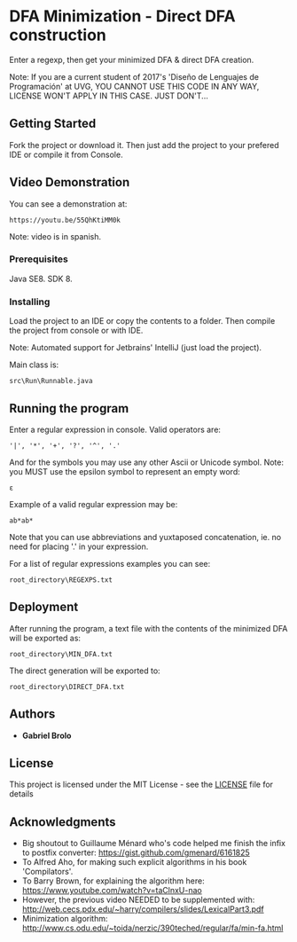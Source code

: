 # DFA Minimization - Direct DFA construction

Enter a regexp, then get your minimized DFA & direct DFA creation.

Note: If you are a current student of 2017's 'Diseño de Lenguajes de Programación' at UVG,
YOU CANNOT USE THIS CODE IN ANY WAY, LICENSE WON'T APPLY IN THIS CASE. JUST DON'T...

## Getting Started

Fork the project or download it. Then just add the project
to your prefered IDE or compile it from Console.

## Video Demonstration

You can see a demonstration at:

```
https://youtu.be/55QhKtiMM0k
```

Note: video is in spanish.

### Prerequisites

Java SE8. SDK 8.

### Installing

Load the project to an IDE or copy the contents to a folder. 
Then compile the project from console or with IDE.

Note: Automated support for Jetbrains' IntelliJ (just load the project).

Main class is:

```
src\Run\Runnable.java
```

## Running the program

Enter a regular expression in console. Valid operators are:

```
'|', '*', '+', '?', '^', '.'
```

And for the symbols you may use any other Ascii or Unicode symbol.
Note: you MUST use the epsilon symbol to represent an empty
word:

```
ε
```

Example of a valid regular expression may be:

```
ab*ab*
```

Note that you can use abbreviations and yuxtaposed concatenation, ie. no
need for placing '.' in your expression.

For a list of regular expressions examples you can see:

```
root_directory\REGEXPS.txt
```

## Deployment

After running the program, a text file with the contents of the minimized
DFA will be exported as:

```
root_directory\MIN_DFA.txt
```

The direct generation will be exported to:

```
root_directory\DIRECT_DFA.txt
```
## Authors

* **Gabriel Brolo** 

## License

This project is licensed under the MIT License - see the [LICENSE](LICENSE) file for details

## Acknowledgments

* Big shoutout to Guillaume Ménard who's code helped me finish the infix to postfix converter:
https://gist.github.com/gmenard/6161825
* To Alfred Aho, for making such explicit algorithms in his book 'Compilators'.
* To Barry Brown, for explaining the algorithm here: https://www.youtube.com/watch?v=taClnxU-nao
* However, the previous video NEEDED to be supplemented with: 
http://web.cecs.pdx.edu/~harry/compilers/slides/LexicalPart3.pdf
* Minimization algorithm: http://www.cs.odu.edu/~toida/nerzic/390teched/regular/fa/min-fa.html
